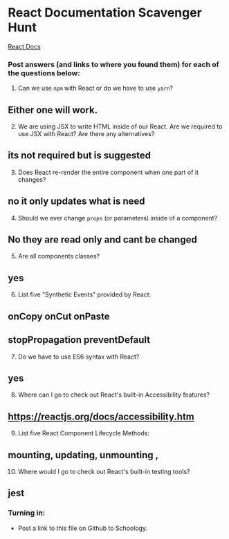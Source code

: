 # React Documentation Scavenger Hunt

[React Docs](https://facebook.github.io/react/docs/hello-world.html)

### Post answers (and links to where you found them) for each of the questions below:

1. Can we use `npm` with React or do we have to use `yarn`?
## Either one will work. 
2. We are using JSX to write HTML inside of our React. Are we required to use JSX with React? Are there any alternatives?
## its not required but is suggested 
3. Does React re-render the entire component when one part of it changes?
## no it only updates what is need 
4. Should we ever change `props` (or parameters) inside of a component? 
## No they are read only and cant be changed 
5. Are all components classes? 
## yes
6. List five "Synthetic Events" provided by React:
## onCopy onCut onPaste
## stopPropagation preventDefault
7. Do we have to use ES6 syntax with React?
## yes
8. Where can I go to check out React's built-in Accessibility features?
## https://reactjs.org/docs/accessibility.htm
9. List five React Component Lifecycle Methods:
## mounting, updating, unmounting ,
10. Where would I go to check out React's built-in testing tools?
## jest 
### Turning in:

* Post a link to this file on Github to Schoology.
